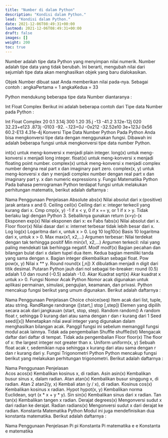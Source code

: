 ```yaml
---
title: "Number di dalam Python"
description: "Kondisi dalam Python."
lead: "Kondisi dalam Python."
date: 2021-12-06T08:49:31+00:00
lastmod: 2021-12-06T08:49:31+00:00
draft: false
images: []
weight: 200
toc: true
---
```

Number adalah tipe data Python yang menyimpan nilai numerik. Number adalah tipe data yang tidak berubah. Ini berarti, mengubah nilai dari sejumlah tipe data akan menghasilkan objek yang baru dialokasikan.

Objek Number dibuat saat Anda memberikan nilai pada-nya. Sebagai contoh : angkaPertama = 1 angkaKedua = 33

Python mendukung beberapa tipe data Number diantaranya :

Int
Float
Complex
Berikut ini adalah beberapa contoh dari Tipe data Number pada Python :

Int	Float	Complex
20	0.1	3.14j
300	1.20	35.j
-13	-41.2	3.12e-12j
020	32.23+e123	.873j
-0103	-92.	-.123+0J
-0x212	-32.52e10	3e+123J
0x56	60.2-E13	4.31e-4j
Konversi Tipe Data Number Python
Pada Python Anda bisa mengkonversi tipe data dengan menggunakan fungsi. Dibawah ini adalah beberapa fungsi untuk mengkonversi tipe data number Python.

int(x) untuk meng-konversi x menjadi plain integer.
long(x) untuk meng-konversi x menjadi long integer.
float(x) untuk meng-konversi x menjadi floating point number.
complex(x) untuk meng-konversi x menjadi complex number dengna real part x dan imaginary part zero.
complex(x, y) untuk meng-konversi x dan y menjadi complex number dengan real part x dan imaginary part y. x dan numeric expressions y.
Fungsi Matematika Python
Pada bahasa pemrograman Python terdapat fungsi untuk melakukan perhitungan matematis, berikut adalah daftarnya :

Nama	Penggunaan	Penjelasan
Absolute	abs(x)	Nilai absolut dari x:(positive) jarak antara x and 0.
Ceiling	ceil(x)	Ceiling dari x: integer terkecil yang kurang dari x.
Cmp	cmp(x, y)	-1 if x < y, 0 if x == y, or 1 if x > y. Tidak berlaku lagi dengan Python 3. Sebaliknya gunakan return (x>y)-(x
Eksponen	exp(x)	Nilai eksponen dari x: ex
Fabs	fabs(x)	Nilai absolut dari x.
Floor	floor(x)	Nilai dasar dari x: internet terbesar tidak lebih besar dari x.
Log	log(x)	Logaritma dari x, untuk x > 0.
Log 10	log10(x)	Basis 10 logaritma dari x, untuk x > 0.
Max	max(x1, x2,...)	Argumen terbesar: Nilai terdekat dengan tak terhingga positif
Min	min(x1, x2,...)	Argumen terkecil: nilai yang paling mendekati tak berhingga negatif.
Modf	modf(x)	Bagian pecahan dan bilangan bulat dari x dalam tupel dua item. Kedua bagian memiliki tanda yang sama dengan x. Bagian integer dikembalikan sebagai float.
Pow	pow(x, y)	Nilai x ** y.
Round	round(x [,n])	X dibulatkan menjadi n digit dari titik desimal. Putaran Python jauh dari nol sebagai tie-breaker: round (0.5) adalah 1.0 dan round (-0.5) adalah -1.0.
Akar Kuadrat	sqrt(x)	Akar kuadrat x untuk x> 0.
Fungsi Nomor Acak Python
Nomor acak digunakan untuk aplikasi permainan, simulasi, pengujian, keamanan, dan privasi. Python mencakup fungsi berikut yang umum digunakan. Berikut adalah daftarnya :

Nama	Penggunaan	Penjelasan
Choice	choice(seq)	Item acak dari list, tuple, atau string.
RandRange	randrange ([start,] stop [,step])	Elemen yang dipilih secara acak dari jangkauan (start, stop, step).
Random	random()	A random float r, sehingga 0 kurang dari atau sama dengan r dan r kurang dari 1
Seed	seed([x])	Menetapkan nilai awal integer yang digunakan dalam menghasilkan bilangan acak. Panggil fungsi ini sebelum memanggil fungsi modul acak lainnya. Tidak ada pengembalian
Shuffle	shuffle(lst)	Mengacak daftar dari daftar di tempat. Tidak ada pengembalian
Floor	floor(x)	The floor of x: the largest integer not greater than x.
Uniform	uniform(x, y)	Sebuah float acak r, sedemikian rupa sehingga x kurang dari atau sama dengan r dan r kurang dari y.
Fungsi Trigonometri Python
Python mencakup fungsi berikut yang melakukan perhitungan trigonometri. Berikut adalah daftarnya :

Nama	Penggunaan Penjelasan	 
Acos	acos(x)	Kembalikan kosinus x, di radian.
Asin	asin(x)	Kembalikan busur sinus x, dalam radian.
Atan	atan(x)	Kembalikan busur singgung x, di radian.
Atan 2	atan2(y, x)	Kembali atan (y / x), di radian.
Kosinus	cos(x)	Kembalikan kosinus x radian.
Hypot	hypot(x, y)	Kembalikan norma Euclidean, sqrt (x * x + y * y).
Sin	sin(x)	Kembalikan sinus dari x radian.
Tan	tan(x)	Kembalikan tangen x radian.
Derajat	degrees(x)	Mengonversi sudut x dari radian ke derajat.
Radian	radians(x)	Mengonversi sudut x dari derajat ke radian.
Konstanta Matematika Python
Modul ini juga mendefinisikan dua konstanta matematika. Berikut adalah daftarnya :

Nama	Penggunaan	Penjelasan
Pi	pi	Konstanta Pi matematika
e	e	Konstanta e matematika
